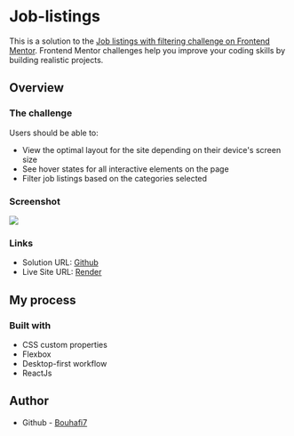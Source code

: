 # Job-listings

This is a solution to the [Job listings with filtering challenge on Frontend Mentor](https://www.frontendmentor.io/challenges/job-listings-with-filtering-ivstIPCt). Frontend Mentor challenges help you improve your coding skills by building realistic projects.

## Overview

### The challenge

Users should be able to:

- View the optimal layout for the site depending on their device's screen size
- See hover states for all interactive elements on the page
- Filter job listings based on the categories selected

### Screenshot

![](https://res.cloudinary.com/dz209s6jk/image/upload/v1653574062/Challenges/qlsbtzneygd4bumwadam.jpg)

### Links

-   Solution URL: [Github](https://github.com/Bouhafi7/Job-listings)
-   Live Site URL: [Render](https://job-listings-p93j.onrender.com)

## My process

### Built with

-   CSS custom properties
-   Flexbox
-   Desktop-first workflow
-   ReactJs

## Author

-   Github - [Bouhafi7](https://github.com/Bouhafi7)

